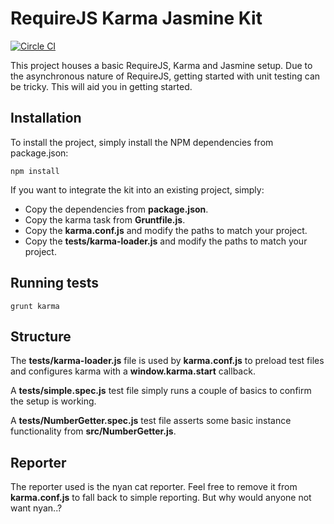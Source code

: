 # RequireJS Karma Jasmine Kit

[![Circle CI](https://circleci.com/gh/xurion/requirejs-karma-jasmine-kit.svg?style=svg)](https://circleci.com/gh/xurion/requirejs-karma-jasmine-kit)

This project houses a basic RequireJS, Karma and Jasmine setup. Due to the asynchronous nature of RequireJS, getting started with unit testing can be tricky. This will aid you in getting started.

## Installation

To install the project, simply install the NPM dependencies from package.json:

    npm install

If you want to integrate the kit into an existing project, simply:

- Copy the dependencies from **package.json**.
- Copy the karma task from **Gruntfile.js**.
- Copy the **karma.conf.js** and modify the paths to match your project.
- Copy the **tests/karma-loader.js** and modify the paths to match your project.

## Running tests

    grunt karma

## Structure

The **tests/karma-loader.js** file is used by **karma.conf.js** to preload test files and configures karma with a **window.__karma__.start** callback.

A **tests/simple.spec.js** test file simply runs a couple of basics to confirm the setup is working.

A **tests/NumberGetter.spec.js** test file asserts some basic instance functionality from **src/NumberGetter.js**.

## Reporter

The reporter used is the nyan cat reporter. Feel free to remove it from **karma.conf.js** to fall back to simple reporting. But why would anyone not want nyan..?
